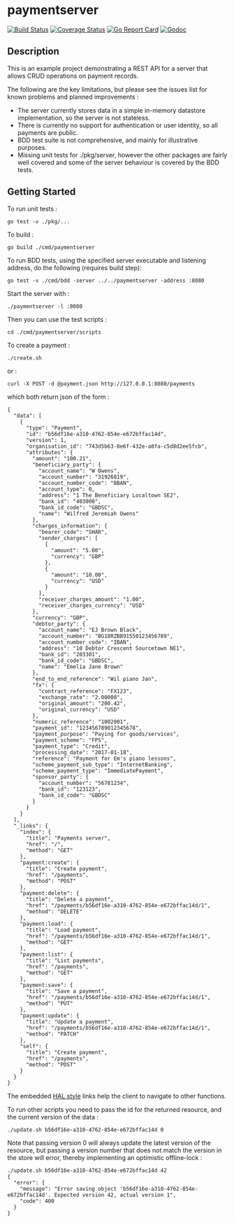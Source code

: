 # paymentserver

[![Build Status](https://travis-ci.org/the4thamigo-uk/paymentserver.svg?branch=master)](https://travis-ci.org/the4thamigo-uk/paymentserver?branch=master)
[![Coverage Status](https://coveralls.io/repos/the4thamigo-uk/paymentserver/badge.svg?branch=master&service=github)](https://coveralls.io/github/the4thamigo-uk/paymentserver?branch=master)
[![Go Report Card](https://goreportcard.com/badge/github.com/the4thamigo-uk/paymentserver)](https://goreportcard.com/report/github.com/the4thamigo-uk/paymentserver)
[![Godoc](https://godoc.org/github.com/the4thamigo-uk/paymentserver?status.svg)](https://godoc.org/github.com/the4thamigo-uk/paymentserver)

## Description

This is an example project demonstrating a REST API for a server that allows CRUD operations on payment records. 

The following are the key limitations, but please see the issues list for known
problems and planned improvements :

- The server currently stores data in a simple in-memory datastore implementation, so the server is not stateless.
- There is currently no support for authentication or user identity, so all payments are public.
- BDD test suite is not comprehensive, and mainly for illustrative purposes.
- Missing unit tests for ./pkg/server, however the other packages are fairly well covered and some of the server
behaviour is covered by the BDD tests.

## Getting Started

To run unit tests :

    go test -v ./pkg/...

To build :

    go build ./cmd/paymentserver

To run BDD tests, using the specified server executable and listening address, do the following (requires build step):

    go test -v ./cmd/bdd -server ../../paymentserver -address :8080

Start the server with :

    ./paymentserver -l :8080

Then you can use the test scripts :

    cd ./cmd/paymentserver/scripts

To create a payment : 
  
    ./create.sh

or :

    curl -X POST -d @payment.json http://127.0.0.1:8080/payments
  
which both return json of the form :

    {
      "data": [
        {
          "type": "Payment",
          "id": "b56df16e-a310-4762-854e-e672bffac14d",
          "version": 1,
          "organisation_id": "743d5b63-8e6f-432e-a8fa-c5d8d2ee5fcb",
          "attributes": {
            "amount": "100.21",
            "beneficiary_party": {
              "account_name": "W Owens",
              "account_number": "31926819",
              "account_number_code": "BBAN",
              "account_type": 0,
              "address": "1 The Beneficiary Localtown SE2",
              "bank_id": "403000",
              "bank_id_code": "GBDSC",
              "name": "Wilfred Jeremiah Owens"
            },
            "charges_information": {
              "bearer_code": "SHAR",
              "sender_charges": [
                {
                  "amount": "5.00",
                  "currency": "GBP"
                },
                {
                  "amount": "10.00",
                  "currency": "USD"
                }
              ],
              "receiver_charges_amount": "1.00",
              "receiver_charges_currency": "USD"
            },
            "currency": "GBP",
            "debtor_party": {
              "account_name": "EJ Brown Black",
              "account_number": "BG18RZBB91550123456789",
              "account_number_code": "IBAN",
              "address": "10 Debtor Crescent Sourcetown NE1",
              "bank_id": "203301",
              "bank_id_code": "GBDSC",
              "name": "Emelia Jane Brown"
            },
            "end_to_end_reference": "Wil piano Jan",
            "fx": {
              "contract_reference": "FX123",
              "exchange_rate": "2.00000",
              "original_amount": "200.42",
              "original_currency": "USD"
            },
            "numeric_reference": "1002001",
            "payment_id": "123456789012345678",
            "payment_purpose": "Paying for goods/services",
            "payment_scheme": "FPS",
            "payment_type": "Credit",
            "processing_date": "2017-01-18",
            "reference": "Payment for Em's piano lessons",
            "scheme_payment_sub_type": "InternetBanking",
            "scheme_payment_type": "ImmediatePayment",
            "sponsor_party": {
              "account_number": "56781234",
              "bank_id": "123123",
              "bank_id_code": "GBDSC"
            }
          }
        }
      ],
      "_links": {
        "index": {
          "title": "Payments server",
          "href": "/",
          "method": "GET"
        },
        "payment:create": {
          "title": "Create payment",
          "href": "/payments",
          "method": "POST"
        },
        "payment:delete": {
          "title": "Delete a payment",
          "href": "/payments/b56df16e-a310-4762-854e-e672bffac14d/1",
          "method": "DELETE"
        },
        "payment:load": {
          "title": "Load payment",
          "href": "/payments/b56df16e-a310-4762-854e-e672bffac14d/1",
          "method": "GET"
        },
        "payment:list": {
          "title": "List payments",
          "href": "/payments",
          "method": "GET"
        },
        "payment:save": {
          "title": "Save a payment",
          "href": "/payments/b56df16e-a310-4762-854e-e672bffac14d/1",
          "method": "PUT"
        },
        "payment:update": {
          "title": "Update a payment",
          "href": "/payments/b56df16e-a310-4762-854e-e672bffac14d/1",
          "method": "PATCH"
        },
        "self": {
          "title": "Create payment",
          "href": "/payments",
          "method": "POST"
        }
      }
    }

The embedded [HAL style](http://stateless.co/hal_specification.html) links help the client to navigate to other functions.

To run other scripts you need to pass the id for the returned resource, and the current version of the data : 

    ./update.sh b56df16e-a310-4762-854e-e672bffac14d 0

Note that passing version 0 will always update the latest version of the resource, but passing a version number that
does not match the version in the store will error, thereby implementing an optimistic offline-lock :

    ./update.sh b56df16e-a310-4762-854e-e672bffac14d 42
    {
      "error": {
        "message": "Error saving object 'b56df16e-a310-4762-854e-e672bffac14d'. Expected version 42, actual version 1",
        "code": 400
      }
    }
